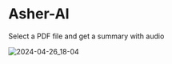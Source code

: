 # Asher-AI

Select a PDF file and get a summary with audio

![2024-04-26_18-04](https://github.com/chanceDira/usher-ai/assets/67952319/7a869234-65e5-492c-a86c-e51776f81327)
